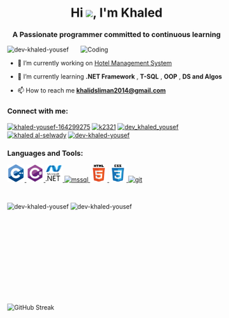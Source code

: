 <h1 align="center">Hi <img src="https://raw.githubusercontent.com/nixin72/nixin72/master/wave.gif" width="45px">, I'm Khaled</h1>
<h3 align="center">A Passionate programmer committed to continuous learning</h3>
<img align="right" alt="Coding" width="335" src="https://user-images.githubusercontent.com/75851313/151668395-5591532b-28da-46a6-9476-7c9694bcb60e.gif">

<p align="left"> <img src="https://komarev.com/ghpvc/?username=dev-khaled-yousef&label=Profile%20views&color=4DC81F&style=flat" alt="dev-khaled-yousef" /> </p>

- 🔭 I’m currently working on [Hotel Management System](https://github.com/dev-khaled-yousef/hotel-management-system)

- 🌱 I’m currently learning **.NET Framework** , **T-SQL** , **OOP** , **DS and Algos**

- 📫 How to reach me **khalidsliman2014@gmail.com** 

<h3 align="left">Connect with me:</h3>
<p align="left">
<a href="https://www.linkedin.com/in/dev-khaled-yousef" target="blank"><img align="center" src="https://raw.githubusercontent.com/rahuldkjain/github-profile-readme-generator/master/src/images/icons/Social/linked-in-alt.svg" alt="khaled-yousef-164299275" height="30" width="40" /></a>
<a href="https://fb.com/k2321" target="blank"><img align="center" src="https://raw.githubusercontent.com/rahuldkjain/github-profile-readme-generator/master/src/images/icons/Social/facebook.svg" alt="k2321" height="30" width="40" /></a>
<a href="https://instagram.com/dev_khaled_yousef" target="blank"><img align="center" src="https://raw.githubusercontent.com/rahuldkjain/github-profile-readme-generator/master/src/images/icons/Social/instagram.svg" alt="dev_khaled_yousef" height="30" width="40" /></a>
<a href="https://www.youtube.com/channel/UCs_9r81mTatSqiLXbDx317Q" target="blank"><img align="center" src="https://raw.githubusercontent.com/rahuldkjain/github-profile-readme-generator/master/src/images/icons/Social/youtube.svg" alt="khaled al-selwady" height="30" width="40" /></a>
<a href="https://www.leetcode.com/dev-khaled-yousef" target="blank"><img align="center" src="https://raw.githubusercontent.com/rahuldkjain/github-profile-readme-generator/master/src/images/icons/Social/leet-code.svg" alt="dev-khaled-yousef" height="30" width="40" /></a>
</p>

<h3 align="left">Languages and Tools:</h3>
<p align="left"> <a href="https://www.w3schools.com/cpp/" target="_blank" rel="noreferrer"> <img src="https://raw.githubusercontent.com/devicons/devicon/master/icons/cplusplus/cplusplus-original.svg" alt="cplusplus" width="40" height="40"/> </a> <a href="https://www.w3schools.com/cs/" target="_blank" rel="noreferrer"> <img src="https://raw.githubusercontent.com/devicons/devicon/master/icons/csharp/csharp-original.svg" alt="csharp" width="40" height="40"/> </a> </a> <a href="https://dotnet.microsoft.com/" target="_blank" rel="noreferrer"> <img src="https://raw.githubusercontent.com/devicons/devicon/master/icons/dot-net/dot-net-original-wordmark.svg" alt="dotnet" width="40" height="40"/> </a> <a href="https://www.microsoft.com/en-us/sql-server" target="_blank" rel="noreferrer"> <img src="https://www.svgrepo.com/show/303229/microsoft-sql-server-logo.svg" alt="mssql" width="40" height="40"/> </a> <a href="https://www.w3.org/html/" target="_blank" rel="noreferrer"> <img src="https://raw.githubusercontent.com/devicons/devicon/master/icons/html5/html5-original-wordmark.svg" alt="html5" width="40" height="40"/> </a> <a href="https://www.w3schools.com/css/" target="_blank" rel="noreferrer"> <img src="https://raw.githubusercontent.com/devicons/devicon/master/icons/css3/css3-original-wordmark.svg" alt="css3" width="40" height="40"/> <a href="https://git-scm.com/" target="_blank" rel="noreferrer"> <img src="https://www.vectorlogo.zone/logos/git-scm/git-scm-icon.svg" alt="git" width="40" height="40"/> </a> </p>

<br>
<div>

  <p style="display: inline-block; vertical-align: middle;">
    <img align="left" src="https://github-readme-stats.vercel.app/api?username=dev-khaled-yousef&show_icons=true&locale=en&theme=chartreuse-dark&border_radius=12.7" alt="dev-khaled-yousef" />
  </p>
  
  <p style="display: inline-block; vertical-align: middle;">
    <img align="left" src="https://github-readme-stats.vercel.app/api/top-langs?username=dev-khaled-yousef&show_icons=true&locale=en&layout=compact&theme=chartreuse-dark&border_radius=12.7" alt="dev-khaled-yousef" />
  </p>

</div>
<br>
<br>
<br>
<br>
<br>
<br><br><br><br><br><br>
  <p>
    <img align="left" src="https://github-readme-streak-stats.herokuapp.com?user=dev-khaled-yousef&theme=chartreuse-dark&border_radius=12.7" alt="GitHub Streak" />
  </p>
